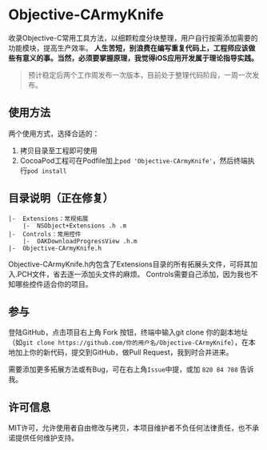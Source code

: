 # Objective-CArmyKnife

收录Objective-C常用工具方法，以细颗粒度分块整理，用户自行按需添加需要的功能模块，提高生产效率。
**人生苦短，别浪费在编写重复代码上，工程师应该做些有意义的事。当然，必须要掌握原理，我觉得iOS应用开发属于理论指导实践。**

>预计稳定后两个工作周发布一次版本，目前处于整理代码阶段，一周一次发布。

## 使用方法

两个使用方式，选择合适的：

1. 拷贝目录至工程即可使用
2. CocoaPod工程可在Podfile加上`pod 'Objective-CArmyKnife'`，然后终端执行`pod install`

## 目录说明（正在修复）

```
|-  Extensions：常规拓展
    |-  NSObject+Extensions .h .m
|-  Controls：常用控件
    |-  OAKDownloadProgressView .h.m
|-  Objective-CArmyKnife.h
```

Objective-CArmyKnife.h内包含了Extensions目录的所有拓展头文件，可将其加入.PCH文件，省去逐一添加头文件的麻烦。
Controls需要自己添加，因为我也不知哪些控件适合你的项目。

## 参与

登陆GitHub，点击项目右上角 Fork 按钮，终端中输入git clone 你的副本地址（如`git clone https://github.com/你的用户名/Objective-CArmyKnife`），在本地加上你的新代码，提交到GitHub，做Pull Request，我到时合并进来。

需要添加更多拓展方法或有Bug，可在右上角`Issue`中提，或加 `820 84 788` 告诉我。

## 许可信息

MIT许可，允许使用者自由修改与拷贝，本项目维护者不负任何法律责任，也不承诺提供任何维护支持。
